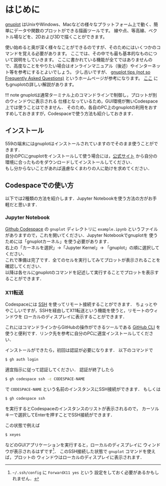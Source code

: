 # はじめに

[gnuplot](http://www.gnuplot.info/) はUnixやWindows、Macなどの様々なプラットフォーム上で動く、簡単にデータや関数のプロットができる描画ツールです。
線や点、等高線、ベクトル場などを、2Dおよび3Dで描くことができます。

使い始めると奥が深く様々なことができるのですが、そのためにはいくつかのコマンドを覚える必要があります。
ここでは、その中でも最も基本的なものについて説明をしていきます。
ここに書かれている機能が全てではありませんので、高度なことをやりたい場合はオンラインマニュアル（後述）やインターネット等を参考にするとよいでしょう。
少し古いですが、
[gnuplot tips (not so Frequently Asked Questions)](http://lowrank.net/gnuplot/)
というホームページが参考になります。
[ここ](https://ss.scphys.kyoto-u.ac.jp/person/yonezawa/contents/program/gnuplot/index.html)
にもgnuplotの詳しい解説があります。

!!! note
    gnuplotは通常ターミナル上のコマンドラインで制御し，プロットが別のウィンドウに表示される
    仕様となっているため，GUI環境が無いCodespace上では使うことはできません．
    そのため，各自のPC上のgnuplotの利用をおすすめしておきますが，Codespaceで使う方法も紹介しておきます．

## インストール
559の端末にはgnuplotはインストールされていますのでそのまま使うことができます．  
自分のPCにgnuplotをインストールして使う場合には，[公式サイト](http://www.gnuplot.info/)
から自分の環境に合ったものをダウンロードしてインストールしてください．  
もし分からないことがあれば遠慮なくまわりの人に助けを求めてください．

## Codespaceでの使い方
以下では2種類の方法を紹介します．Jupyter Notebookを使う方法の方がお手軽だと思います．

### Jupyter Notebook
[Github Codespace](https://github.com/chibutsu-utokyo/debian) の `gnuplot` ディレクトリに
`example.ipynb` というファイルがありますので，これを開いてください．Jupyter Notebookでgnuplotを
使うためには「gnuplotカーネル」を使う必要があります．  
右上の「カーネルを選択」→「Jupyter Kernel」→ 「gnuplot」の順に選択してください．  
これで準備は完了です．全てのセルを実行してみてプロットが表示されることを確認してください．  
以降は各セルにgnuplotのコマンドを記述して実行することでプロットを表示することができます．

### X11転送
Codespaceには [SSH](../../RemoteAccess/SSH) を使ってリモート接続することができます．
ちょっとややこしいですが，SSHを経由してX11転送という機能を使うと，リモートのウィンドウを
ローカルのディスプレイに表示することができます．

これにはコマンドラインからGitHubの操作ができるツールである
[GitHub CLI](https://docs.github.com/ja/codespaces/developing-in-a-codespace/using-github-codespaces-with-github-cli)
を使うと便利です．リンク先を参考に自分のPCに適宜インストールしてください．

インストールができたら，初回は認証が必要になります．
以下のコマンドで
```bash
$ gh auth login
```
適宜指示に従って認証してください．
認証が終了したら
```bash
$ gh codespace ssh -c CODESPACE-NAME
```
で `CODESPACE-NAME` という名前のインスタンスにSSH接続ができます．
もしくは
```bash
$ gh codespace ssh
```
を実行するとCodespaceのインスタンスのリストが表示されるので，
カーソルキーで選択してEnterを押すことでSSH接続ができます．

この状態で例えば
```bash
$ xeyes
```
などのGUIアプリケーションを実行すると，ローカルのディスプレイに
ウィンドウが表示されるはずです[^1]．
このSSH接続した状態で `gnuplot` コマンドを使えば，プロットの
ウィンドウはローカルのディスプレイに表示されます．

[^1]: `~/.ssh/config` に `ForwardX11 yes` という
設定をしておく必要があるかもしれません．
